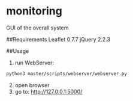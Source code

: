 # monitoring
GUI of the overall system

##Requirements
Leaflet 0.7.7
jQuery 2.2.3

##Usage
1. run WebServer:
```bash
python3 master/scripts/webserver/webserver.py
```
2. open browser
3. go to: http://127.0.0.1:5000/
